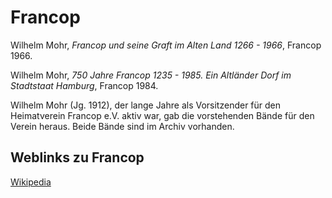 # Francop

Wilhelm Mohr, *Francop und seine Graft im Alten Land 1266 - 1966*, Francop 1966.

Wilhelm Mohr, *750 Jahre Francop 1235 - 1985. Ein Altländer Dorf im Stadtstaat Hamburg*, Francop 1984.

Wilhelm Mohr (Jg. 1912), der lange Jahre als Vorsitzender für den Heimatverein Francop e.V. aktiv war, gab die vorstehenden Bände für den Verein heraus. Beide Bände sind im Archiv vorhanden.


## Weblinks zu Francop
[Wikipedia](https://de.wikipedia.org/wiki/Hamburg-Francop)
